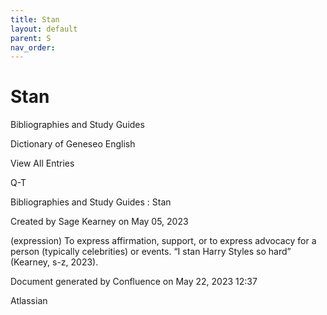 ```yaml
---
title: Stan
layout: default
parent: S
nav_order:
---
```


# Stan

Bibliographies and Study Guides

Dictionary of Geneseo English

View All Entries

Q-T

Bibliographies and Study Guides : Stan

Created by  Sage Kearney on May 05, 2023

(expression) To express affirmation, support, or to express advocacy for a person (typically celebrities) or events. “I stan Harry Styles so hard” (Kearney, s-z, 2023).

Document generated by Confluence on May 22, 2023 12:37

Atlassian

